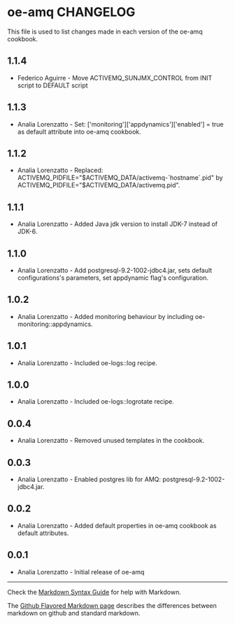 oe-amq CHANGELOG
=================

This file is used to list changes made in each version of the oe-amq cookbook.

1.1.4
-----
- Federico Aguirre - Move ACTIVEMQ_SUNJMX_CONTROL from INIT script to DEFAULT script

1.1.3
-----
- Analia Lorenzatto - Set: ['monitoring']['appdynamics']['enabled'] = true as default attribute into oe-amq cookbook.

1.1.2
-----
- Analia Lorenzatto - Replaced: ACTIVEMQ_PIDFILE="$ACTIVEMQ_DATA/activemq-`hostname`.pid" by ACTIVEMQ_PIDFILE="$ACTIVEMQ_DATA/activemq.pid".

1.1.1
-----
- Analia Lorenzatto - Added Java jdk version to install JDK-7 instead of JDK-6.

1.1.0
-----
- Analia Lorenzatto - Add postgresql-9.2-1002-jdbc4.jar, sets default configurations's parameters, set appdynamic flag's configuration.
			
1.0.2
-----
- Analia Lorenzatto - Added monitoring behaviour by including oe-monitoring::appdynamics.

1.0.1
-----
- Analia Lorenzatto - Included oe-logs::log recipe.

1.0.0
-----
- Analia Lorenzatto - Included oe-logs::logrotate recipe.

0.0.4
-----
- Analia Lorenzatto - Removed unused templates in the cookbook.

0.0.3
-----
- Analia Lorenzatto - Enabled postgres lib for AMQ: postgresql-9.2-1002-jdbc4.jar.

0.0.2
-----
- Analia Lorenzatto - Added default properties  in oe-amq cookbook as default attributes.

0.0.1
-----
- Analia Lorenzatto - Initial release of oe-amq

- - -
Check the [Markdown Syntax Guide](http://daringfireball.net/projects/markdown/syntax) for help with Markdown.

The [Github Flavored Markdown page](http://github.github.com/github-flavored-markdown/) describes the differences between markdown on github and standard markdown.
